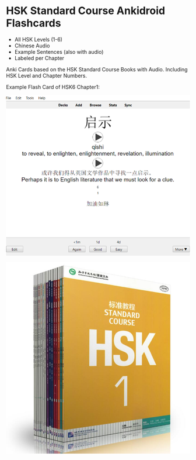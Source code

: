 # HSK Standard Course Ankidroid Flashcards

* All HSK Levels (1-6)
* Chinese Audio
* Example Sentences (also with audio)
* Labeled per Chapter

Anki Cards based on the HSK Standard Course Books with Audio. 
Including HSK Level and Chapter Numbers. 

Example Flash Card of HSK6 Chapter1:

![alt text](https://github.com/RoelTim/HSK_StandardCourse_Anki/blob/main/images/Capture.PNG?raw=true)

![alt text](https://github.com/RoelTim/HSK_StandardCourse_Anki/blob/main/images/18books.jpg?raw=true)

